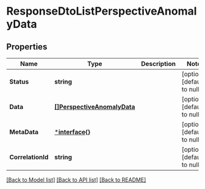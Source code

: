 # ResponseDtoListPerspectiveAnomalyData

## Properties
Name | Type | Description | Notes
------------ | ------------- | ------------- | -------------
**Status** | **string** |  | [optional] [default to null]
**Data** | [**[]PerspectiveAnomalyData**](PerspectiveAnomalyData.md) |  | [optional] [default to null]
**MetaData** | [***interface{}**](interface{}.md) |  | [optional] [default to null]
**CorrelationId** | **string** |  | [optional] [default to null]

[[Back to Model list]](../README.md#documentation-for-models) [[Back to API list]](../README.md#documentation-for-api-endpoints) [[Back to README]](../README.md)

